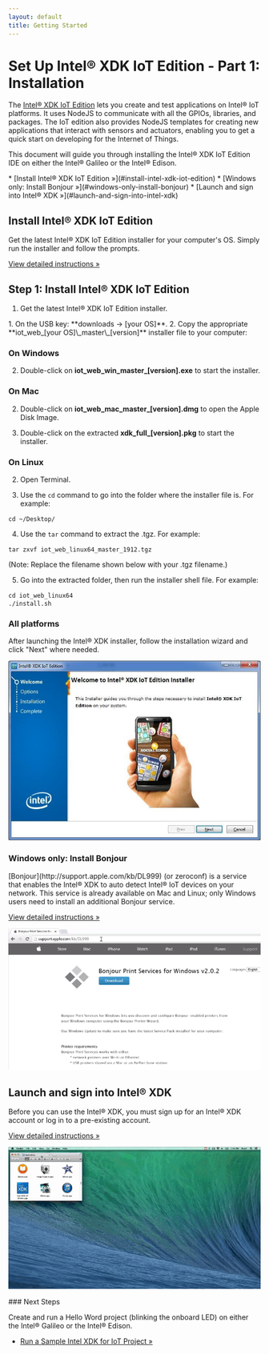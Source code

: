 ```yaml
---
layout: default
title: Getting Started
---
```


# Set Up Intel® XDK IoT Edition - Part 1: Installation

The [Intel® XDK IoT Edition](https://software.intel.com/en-us/html5/xdk-iot) lets you create and test applications on Intel® IoT platforms. It uses NodeJS to communicate with all the GPIOs, libraries, and packages. The IoT edition also provides NodeJS templates for creating new applications that interact with sensors and actuators, enabling you to get a quick start on developing for the Internet of Things. 

This document will guide you through installing the Intel® XDK IoT Edition IDE on either the Intel® Galileo or the Intel® Edison.

<div id="toc" class="box" markdown="1">
* [Install Intel® XDK IoT Edition »](#install-intel-xdk-iot-edition)
  * [Windows only: Install Bonjour »](#windows-only-install-bonjour)
* [Launch and sign into Intel® XDK »](#launch-and-sign-into-intel-xdk)
</div>

<!-- <div id="related-videos" class="callout video">
[Setting Up The Intel XDK IoT Edition Part 1: Installation](https://software.intel.com/en-us/videos/setting-up-the-intel-xdk-iot-edition-part-1-installation)
</div> -->

## Install Intel® XDK IoT Edition

<div class="tldr" markdown="1">
Get the latest Intel® XDK IoT Edition installer for your computer's OS. Simply run the installer and follow the prompts.

[View detailed instructions »](details-install_xdk.html)
</div>

## Step 1: Install Intel® XDK IoT Edition

1. Get the latest Intel® XDK IoT Edition installer.

 <div class="callout goto" markdown="1">
 1.  On the USB key: **downloads → [your OS]**.
 2.  Copy the appropriate **iot_web_[your OS]\_master\_[version]** installer file to your computer:
 </div>

### On Windows

2. Double-click on **iot_web_win_master_[version].exe** to start the installer. 

### On Mac

2. Double-click on **iot_web_mac_master_[version].dmg** to open the Apple Disk Image.

3. Double-click on the extracted **xdk_full_[version].pkg** to start the installer.

### On Linux

2. Open Terminal.

3. Use the `cd` command to go into the folder where the installer file is. For example:

 ```
 cd ~/Desktop/
 ```

4. Use the `tar` command to extract the .tgz. For example:

 ```
 tar zxvf iot_web_linux64_master_1912.tgz
 ```

 (Note: Replace the filename shown below with your .tgz filename.)

5. Go into the extracted folder, then run the installer shell file. For example:

 ```
 cd iot_web_linux64
 ./install.sh
 ```

### All platforms

After launching the Intel® XDK installer, follow the installation wizard and click "Next" where needed.

![First screen of the Intel® XDK installer](images/xdk_installer.jpg)


### Windows only: Install Bonjour

<div class="tldr" markdown="1">
[Bonjour](http://support.apple.com/kb/DL999) (or zeroconf) is a service that enables the Intel® XDK to auto detect Intel® IoT devices on your network. This service is already available on Mac and Linux; only Windows users need to install an additional Bonjour service. 

[View detailed instructions »](details-install_bonjour.html)
</div>

[![Animated gif: installing Bonjour](images/install_bonjour-animated.gif)](details-install_bonjour.html)


## Launch and sign into Intel® XDK

<div class="tldr" markdown="1">
Before you can use the Intel® XDK, you must sign up for an Intel® XDK account or log in to a pre-existing account. 

[View detailed instructions »](details-launch_xdk.html)
</div>

[![Animated gif: launching Intel® XDK for the first time](images/launch_xdk-animated.gif)](details-launch_xdk.html)


<div id="next-steps" class="note" markdown="1">
### Next Steps

Create and run a Hello Word project (blinking the onboard LED) on either the Intel® Galileo or the Intel® Edison.

* [Run a Sample Intel XDK for IoT Project »](create_project.html)
</div>
